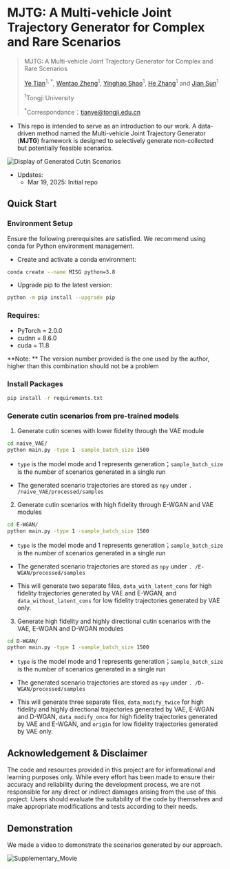 # MJTG: A Multi-vehicle Joint Trajectory Generator for Complex and Rare Scenarios

>  MJTG: A Multi-vehicle Joint Trajectory Generator for Complex and Rare Scenarios
>
>  [Ye Tian](https://tops.tongji.edu.cn/info/1031/1185.htm)<sup>1, *</sup>, [Wentao Zheng](https://tops.tongji.edu.cn/info/1084/1480.htm)<sup>1</sup>, [Yinghao Shao](https://tops.tongji.edu.cn/info/1135/1782.htm)<sup>1</sup>, [He Zhang](https://tops.tongji.edu.cn/info/1033/1192.htm)<sup>1</sup> and [Jian Sun](https://tops.tongji.edu.cn/info/1031/1187.htm)<sup>1</sup>
>
>  <sup>1</sup>Tongji University
>
>  <sup>*</sup>Correspondance：tianye@tongji.edu.cn

+ This repo is intended to serve as an introduction to our work. A data-driven method named the Multi-vehicle Joint Trajectory Generator (**MJTG**) framework is designed to selectively generate non-collected but potentially feasible scenarios.

![Display of Generated Cutin Scenarios](src/Display_of_Generated_Cutin_Scenarios.gif)

+ Updates:
	+ Mar 19, 2025: Initial repo



## Quick Start



### Environment Setup

Ensure the following prerequisites are satisfied. We recommend using conda for Python environment management.

+ Create and activate a conda environment:

``````bash
conda create --name MISG python=3.8
``````

+ Upgrade pip to the latest version:

``````bash
python -m pip install --upgrade pip
``````



### Requires:

+ PyTorch = 2.0.0
+ cudnn = 8.6.0
+ cuda = 11.8

**Note: ** The version number provided is the one used by the author, higher than this combination should not be a problem



### Install Packages

``````bash
pip install -r requirements.txt
``````



### Generate cutin scenarios from pre-trained models

1. Generate cutin scenes with lower fidelity through the VAE module

``````bash
cd naive_VAE/
python main.py -type 1 -sample_batch_size 1500
``````

+ `type` is the model mode and 1 represents generation；`sample_batch_size` is the number of scenarios generated in a single run

+ The generated scenario trajectories are stored as `npy` under `. /naive_VAE/processed/samples`

2. Generate cutin scenarios with high fidelity through E-WGAN and VAE modules

``````bash
cd E-WGAN/
python main.py -type 1 -sample_batch_size 1500
``````

+ `type` is the model mode and 1 represents generation；`sample_batch_size` is the number of scenarios generated in a single run

+ The generated scenario trajectories are stored as `npy` under `. /E-WGAN/processed/samples`

+ This will generate two separate files, `data_with_latent_cons` for high fidelity trajectories generated by VAE and E-WGAN, and `data_without_latent_cons` for low fidelity trajectories generated by VAE only.

3. Generate high fidelity and highly directional cutin scenarios with the VAE, E-WGAN and D-WGAN modules

``````bash
cd D-WGAN/
python main.py -type 1 -sample_batch_size 1500
``````

+ `type` is the model mode and 1 represents generation；`sample_batch_size` is the number of scenarios generated in a single run
+ The generated scenario trajectories are stored as `npy` under `. /D-WGAN/processed/samples`

+ This will generate three separate files, `data_modify_twice` for high fidelity and highly directional trajectories generated by VAE, E-WGAN and D-WGAN, `data_modify_once` for high fidelity trajectories generated by VAE and E-WGAN, and `origin` for low fidelity trajectories generated by VAE only.



## Acknowledgement & Disclaimer

The code and resources provided in this project are for informational and learning purposes only. While every effort has been made to ensure their accuracy and reliability during the development process, we are not responsible for any direct or indirect damages arising from the use of this project. Users should evaluate the suitability of the code by themselves and make appropriate modifications and tests according to their needs.



## Demonstration

We made a video to demonstrate the scenarios generated by our approach.

![Supplementary_Movie](src/Supplementary_Movie.gif)



